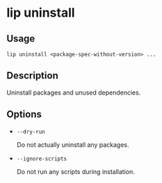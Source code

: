 # lip uninstall

## Usage

```shell
lip uninstall <package-spec-without-version> ...
```

## Description

Uninstall packages and unused dependencies.

## Options

- `--dry-run`

  Do not actually uninstall any packages.

- `--ignore-scripts`

  Do not run any scripts during installation.
